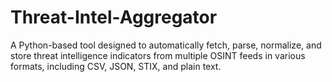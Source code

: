 # Threat-Intel-Aggregator
A Python-based tool designed to automatically fetch, parse, normalize, and store threat intelligence indicators from multiple OSINT feeds in various formats, including CSV, JSON, STIX, and plain text.
